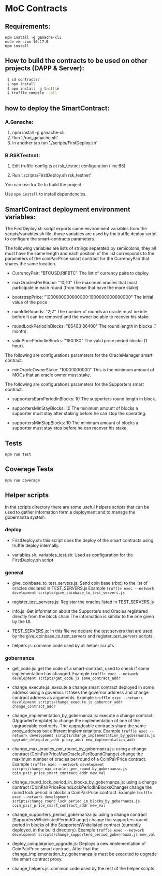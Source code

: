 # MoC Contracts

## Requirements:

```
npm install -g ganache-cli
node version 10.17.0
npm install
```

## How to build the contracts to be used on other projects (DAPP & Server):

```bash
 $ cd contracts/
 $ npm install
 $ npm install -g truffle
 $ truffle compile --all
```

## how to deploy the SmartContract:

### A.Ganache:

1) npm install -g ganache-cli
2) Run './run_ganache.sh'
3) In another tab run './scripts/FirstDeploy.sh'


### B.RSKTestnet:

1) Edit truffle-config.js at rsk_testnet configuration  (line:85)

2) Run '.scripts/FirstDeploy.sh rsk_testnet'



You can use truffle to build the project.

Use `npm install` to install  dependencies.

## SmartContract deployment environment variables:

The FirstDeploy.sh script exports some environment variables from the scripts/variables.sh file, those
variables are used by the truffle deploy script to configure the smart-contracts parameters.

The following variables are lists of strings separated by semicolons, they all must have the same length and each 
position of the list corresponds to the parameters of the coinPairPrice smart contract for the CurrencyPair 
that shares the same location.
 
- CurrencyPair: "BTCUSD;RIFBTC"
  The list of currency pairs to deploy
  
- maxOraclesPerRound: "10;10"
  The maximum oracles that must participate in each round (from those that have the more stake)
  
- bootstrapPrice: "1000000000000000:1000000000000000"
  The initial value of the price 
  
- numIdleRounds: "2;2"
  The number of rounds an oracle must be idle before it can be removed and the owner be able to recover his stake.

- roundLockPeriodInBlocks: "86400:86400"
  The round length in blocks (1 month).

- validPricePeriodInBlocks: "180:180"
  The valid price period blocks (1 hour).
        
The following are configurations parameters for the OracleManager smart contract.        

- minOracleOwnerStake: "10000000000" 
  This is the minimum amount of MOCs that an oracle owner must stake.  
  
The following are configurations parameters for the Supporters smart contract.        

- supportersEarnPeriodInBlocks: 10
  The supporters round length in block.
  
- supportersMinStayBlocks: 10
  The minimum amount of blocks a supporter must stay after staking before he can stop the operating.
  
- supportersMinStopBlocks: 10
  The minimum amount of blocks a supporter must stay stop before he can recover his stake.

## Tests

```
npm run test
```

## Coverage Tests

```
npm run coverage
```


## Helper scripts
In the scripts directory there are some useful helpers scripts that can be used to gather information
form a deployment and to manage the gobernanza system.

### deploy

- FirstDeploy.sh: this script does the deploy of the smart contracts using truffle deploy internally.

- variables.sh, variables_test.sh: Used as configuration for the FirstDeploy.sh script


### general
- give_coinbase_to_test_servers.js: Send coin base (rbtc) to the list of oracles declared in TEST_SERVERS.js
    Example ```truffle exec --network development scripts/give_coinbase_to_test_servers.js```

- register_test_servers.js: Register the oracles listed in TEST_SERVERS.js 

- info.js: Get information about the Supporters and Oracles registered directly from the block chain
    The information is similar to the one given by the UI.

- TEST_SERVERS.js: In this file we declare the test servers that are used by the give_coinbase_to_test_servers 
    and register_test_servers scripts.

- helpers.js: common code used by all helper scripts

### gobernanza
- get_code.js: get the code of a smart-contract, used to check if some implementation has changed.
    Example ```truffle exec --network development scripts/get_code.js some_contract_addr```
 
- change_execute.js: execute a change smart contract deployed in some address using a governor. It
    takes the governor address and change contract address as arguments.
    Example ```truffle exec --network development scripts/change_execute.js gobernor_addr change_contract_addr```

- change_implementation_by_gobernanza.js: execute a change contract (UpgraderTemplate) to change the implementation
    of one of the upgradeable contracts. The upgradeable contracts share the same proxy_address but different implementations.
    Example ```truffle exec --network development scripts/change_implementation_by_gobernanza.js upgrade_delegator_addr proxy_addr new_implementation_addr```

- change_max_oracles_per_round_by_gobernanza.js: using a change contract (CoinPairPriceMaxOraclesPerRoundChange) change the
    maximum number of oracles per round of a CoinPairPrice contract.
    Example ```truffle exec --network development scripts/change_max_oracles_per_round_by_gobernanza.js coin_pair_price_smart_contract_addr new_val```

- change_round_lock_period_in_blocks_by_gobernanza.js: using a change contract (CoinPairPriceRoundLockPeriodInBlocksChange) change the
    round lock period in blocks a CoinPairPrice contract.
    Example ```truffle exec --network development scripts/change_round_lock_period_in_blocks_by_gobernanza.js coin_pair_price_smart_contract_addr new_val```

- change_supporters_period_gobernanza.js: using a change contract (SupportersWhitelistedPeriodChange) change the
    supporters round period in blocks of the SupportersWhitelisted contract (currently deployed, in the build directory).
    Example ```truffle exec --network development scripts/change_supporters_period_gobernanza.js new_val```
  
- deploy_coinpairprice_upgrade.js: Deploys a new implementation of CoinPairPrice smart contract. After that the
    change_implementation_by_gobernanza.js must be executed to upgrade the smart contract proxy.

- change_helpers.js: common code used by the rest of the helper scripts. 

